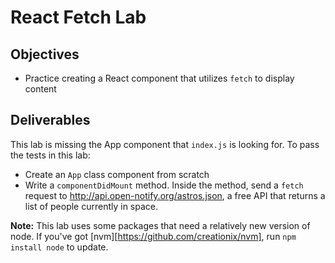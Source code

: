 # React Fetch Lab

## Objectives

- Practice creating a React component that utilizes `fetch` to display content

## Deliverables

This lab is missing the App component that `index.js` is looking for. To pass
the tests in this lab:

- Create an `App` class component from scratch
- Write a `componentDidMount` method. Inside the method, send a `fetch` request to
  http://api.open-notify.org/astros.json, a free API that returns a list of people
  currently in space.

**Note:** This lab uses some packages that need a relatively new version of
node. If you've got [nvm][https://github.com/creationix/nvm], run
`npm install node` to update.
